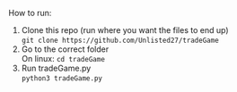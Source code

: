 How to run:  
1. Clone this repo (run where you want the files to end up)  
`git clone https://github.com/Unlisted27/tradeGame`
2. Go to the correct folder  
On linux: `cd tradeGame`
3. Run tradeGame.py  
`python3 tradeGame.py`

